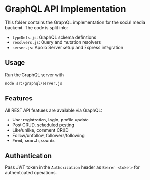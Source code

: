 # GraphQL API Implementation

This folder contains the GraphQL implementation for the social media backend. The code is split into:
- `typeDefs.js`: GraphQL schema definitions
- `resolvers.js`: Query and mutation resolvers
- `server.js`: Apollo Server setup and Express integration

## Usage
Run the GraphQL server with:

```
node src/graphql/server.js
```

## Features
All REST API features are available via GraphQL:
- User registration, login, profile update
- Post CRUD, scheduled posting
- Like/unlike, comment CRUD
- Follow/unfollow, followers/following
- Feed, search, counts

## Authentication
Pass JWT token in the `Authorization` header as `Bearer <token>` for authenticated operations.

